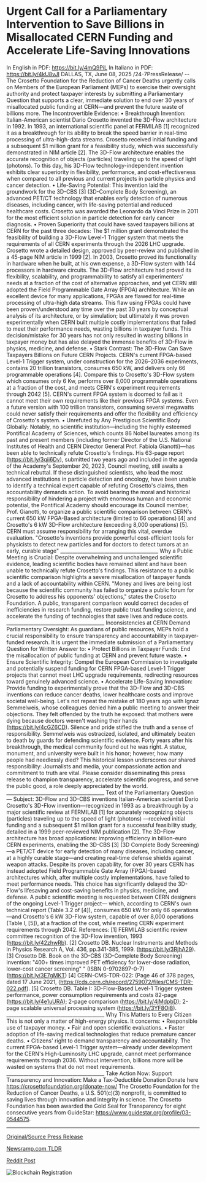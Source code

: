 # Urgent Call for a Parliamentary Intervention to Save Billions in Misallocated CERN Funding and Accelerate Life-Saving Innovations

In English in PDF: https://bit.ly/4mQ9PiL  In Italiano in PDF: https://bit.ly/4kU8vJI  DALLAS, TX, June 08, 2025 /24-7PressRelease/ -- The Crosetto Foundation for the Reduction of Cancer Deaths urgently calls on Members of the European Parliament (MEPs) to exercise their oversight authority and protect taxpayer interests by submitting a Parliamentary Question that supports a clear, immediate solution to end over 30 years of misallocated public funding at CERN—and prevent the future waste of billions more.   The Incontrovertible Evidence:  • Breakthrough Invention:  Italian-American scientist Dario Crosetto invented the 3D-Flow architecture in 1992. In 1993, an international scientific panel at FERMILAB [1] recognized it as a breakthrough for its ability to break the speed barrier in real-time processing of ultra-high-data streams.   Crosetto received initial funding and a subsequent $1 million grant for a feasibility study, which was successfully demonstrated in NIM article [2]. The 3D-Flow architecture enables the accurate recognition of objects (particles) traveling up to the speed of light (photons).  To this day, his 3D-Flow technology-independent invention exhibits clear superiority in flexibility, performance, and cost-effectiveness when compared to all previous and current projects in particle physics and cancer detection.  • Life-Saving Potential:  This invention laid the groundwork for the 3D-CBS [3] (3D-Complete Body Screening), an advanced PET/CT technology that enables early detection of numerous diseases, including cancer, with life-saving potential and reduced healthcare costs.   Crosetto was awarded the Leonardo da Vinci Prize in 2011 for the most efficient solution in particle detection for early cancer diagnosis.   • Proven Superiority that could have saved taxpayers billions at CERN for the past three decades:  The $1 million grant demonstrated the feasibility of building a 3D-Flow Level-1 Trigger system that meets the requirements of all CERN experiments through the 2026 LHC upgrade.   Crosetto wrote a detailed design, approved by peer-review and published in a 45-page NIM article in 1999 [2]. In 2003, Crosetto proved its functionality in hardware when he built, at his own expense, a 3D-Flow system with 144 processors in hardware circuits.   The 3D-Flow architecture had proved its flexibility, scalability, and programmability to satisfy all experimenters' needs at a fraction of the cost of alternative approaches, and yet CERN still adopted the Field Programmable Gate Array (FPGA) architecture. While an excellent device for many applications, FPGAs are flawed for real-time processing of ultra-high data streams.   This flaw using FPGAs could have been proven/understood any time over the past 30 years by conceptual analysis of its architecture, or by simulation; but ultimately it was proven experimentally when CERN built multiple costly implementations that failed to meet their performance needs, wasting billions in taxpayer funds.   This decision/mistake for 30 years has not only resulted in wasting billions in taxpayer money but has also delayed the immense benefits of 3D-Flow in physics, medicine, and defense.  • Stark Contrast: The 3D-Flow Can Save Taxpayers Billions on Future CERN Projects.  CERN's current FPGA-based Level-1 Trigger system, under construction for the 2026–2036 experiments, contains 20 trillion transistors, consumes 650 kW, and delivers only 66 programmable operations [4].   Compare this to Crosetto's 3D-Flow system which consumes only 6 Kw, performs over 8,000 programmable operations at a fraction of the cost, and meets CERN's experiment requirements through 2042 [5].   CERN's current FPGA system is doomed to fail as it cannot meet their own requirements like their previous FPGA systems. Even a future version with 100 trillion transistors, consuming several megawatts could never satisfy their requirements and offer the flexibility and efficiency of Crosetto's system.   • Unrefuted by Any Prestigious Scientific Body Globally:  Notably, no scientific institution—including the highly esteemed Pontifical Academy of Sciences, which counts 86 Nobel laureates among its past and present members (including former Director of the U.S. National Institutes of Health and CERN Director General Prof. Fabiola Gianotti)—has been able to technically refute Crosetto's findings.   His 63-page report (https://bit.ly/3qii6Dv), submitted two years ago and included in the agenda of the Academy's September 20, 2023, Council meeting, still awaits a technical rebuttal.  If these distinguished scientists, who lead the most advanced institutions in particle detection and oncology, have been unable to identify a technical expert capable of refuting Crosetto's claims, then accountability demands action.   To avoid bearing the moral and historical responsibility of hindering a project with enormous human and economic potential, the Pontifical Academy should encourage its Council member, Prof. Gianotti, to organize a public scientific comparison between CERN's current 650 kW FPGA-Based architecture (limited to 66 operations) [4] and Crosetto's 6 kW 3D-Flow architecture (exceeding 8,000 operations) [5]. CERN must assume responsibility for arranging this vital, overdue evaluation.  "Crosetto's inventions provide powerful cost-efficient tools for physicists to detect new particles and for doctors to detect tumors at an early, curable stage"  ________________________________________  Why a Public Meeting is Crucial:  Despite overwhelming and unchallenged scientific evidence, leading scientific bodies have remained silent and have been unable to technically refute Crosetto's findings. This resistance to a public scientific comparison highlights a severe misallocation of taxpayer funds and a lack of accountability within CERN.  "Money and lives are being lost because the scientific community has failed to organize a public forum for Crosetto to address his opponents' objections," states the Crosetto Foundation.   A public, transparent comparison would correct decades of inefficiencies in research funding, restore public trust funding science, and accelerate the funding of technologies that save lives and reduce costs.  ________________________________________  Inconsistencies at CERN Demand Parliamentary Oversight:  As guardians of public resources, MEPs hold a crucial responsibility to ensure transparency and accountability in taxpayer-funded research. It is urgent the immediate submission of a Parliamentary Question for Written Answer to:  • Protect Billions in Taxpayer Funds: End the misallocation of public funding at CERN and prevent future waste.  • Ensure Scientific Integrity: Compel the European Commission to investigate and potentially suspend funding for CERN FPGA-based Level-1 Trigger projects that cannot meet LHC upgrade requirements, redirecting resources toward genuinely advanced science.   • Accelerate Life-Saving Innovation: Provide funding to experimentally prove that the 3D-Flow and 3D-CBS inventions can reduce cancer deaths, lower healthcare costs and improve societal well-being.   Let's not repeat the mistake of 180 years ago with Ignaz Semmelweis, whose colleagues denied him a public meeting to answer their objections.   They felt offended by the truth he exposed: that mothers were dying because doctors weren't washing their hands (https://bit.ly/4cGZ6CD).   Silence and pride stifled the truth and a sense of responsibility. Semmelweis was ostracized, isolated, and ultimately beaten to death by guards for defending scientific evidence.   Forty years after his breakthrough, the medical community found out he was right. A statue, monument, and university were built in his honor; however, how many people had needlessly died?   This historical lesson underscores our shared responsibility: Journalists and media, your compassionate action and commitment to truth are vital. Please consider disseminating this press release to champion transparency, accelerate scientific progress, and serve the public good, a role deeply appreciated by the world. ________________________________________  Text of the Parliamentary Question — Subject: 3D-Flow and 3D-CBS inventions  Italian-American scientist Dario Crosetto's 3D-Flow invention—recognized in 1993 as a breakthrough by a major scientific review at FERMILAB [1] for accurately recognizing objects (particles) traveling up to the speed of light (photons) —received initial funding and a subsequent $1 million grant for a successful feasibility study, detailed in a 1999 peer-reviewed NIM publication [2].  The 3D-Flow architecture has broad applications: improving efficiency in billion-euro CERN experiments, enabling the 3D-CBS [3] (3D Complete Body Screening)—a PET/CT device for early detection of many diseases, including cancer, at a highly curable stage—and creating real-time defense shields against weapon attacks.  Despite its proven capability, for over 30 years CERN has instead adopted Field Programmable Gate Array (FPGA)-based architectures which, after multiple costly implementations, have failed to meet performance needs. This choice has significantly delayed the 3D-Flow's lifesaving and cost-saving benefits in physics, medicine, and defense.  A public scientific meeting is requested between CERN designers of the ongoing Level-1 Trigger project— which, according to CERN's own technical report (Table 3.2 of [4]), consumes 650 kW for only 66 operations—and Crosetto's 6 kW 3D-Flow system, capable of over 8,000 operations (Table I, [5]), at a fraction of the cost, while meeting CERN experiment requirements through 2042.  References: [1] FERMILAB scientific review committee recognition of the 3D-Flow invention, 1993 (https://bit.ly/42zhwRb).  [2] Crosetto DB. Nuclear Instruments and Methods in Physics Research A, Vol. 436, pp.341-385, 1999. (https://bit.ly/3RjhA29). [3] Crosetto DB. Book on the 3D-CBS (3D-Complete Body Screening) invention: "400+ times improved PET efficiency for lower-dose radiation, lower-cost cancer screening" " (ISBN 0-9702897-0-7) (https://bit.ly/3E7gMKT) [4] CERN-CMS-TDR-022: (Page 46 of 378 pages, dated 17 June 2021, (https://cds.cern.ch/record/2759072/files/CMS-TDR-022.pdf). [5] Crosetto DB. Table I: 3D-Flow-Based Level-1 Trigger system performance, power consumption requirements and costs 82-page (https://bit.ly/4e1uURA); 2-page comparison (https://bit.ly/4jMdpbD); 2-page scalable universal processing system (https://bit.ly/3YF8Oj8). ________________________________________  Why This Matters to Every Citizen  This is not only a matter of high-energy physics. It concerns: • Responsible use of taxpayer money. • Fair and open scientific evaluations. • Faster adoption of life-saving medical technologies that reduce premature cancer deaths. • Citizens' right to demand transparency and accountability.  The current FPGA-based Level-1 Trigger system—already under development for the CERN's High-Luminosity LHC upgrade, cannot meet performance requirements through 2036. Without intervention, billions more will be wasted on systems that do not meet requirements. ________________________________________  Take Action Now: Support Transparency and Innovation: Make a Tax-Deductible Donation  Donate here  https://crosettofoundation.org/donate-now/  The Crosetto Foundation for the Reduction of Cancer Deaths, a U.S. 501(c)(3) nonprofit, is committed to saving lives through innovation and integrity in science. The Crosetto Foundation has been awarded the Gold Seal for Transparency for eight consecutive years from GuideStar: https://www.guidestar.org/profile/03-0544575. 

---

[Original/Source Press Release](https://www.24-7pressrelease.com/press-release/523609/urgent-call-for-a-parliamentary-intervention-to-save-billions-in-misallocated-cern-funding-and-accelerate-life-saving-innovations)
                    

[Newsramp.com TLDR](https://newsramp.com/curated-news/crosetto-foundation-urges-meps-to-act-on-cern-s-misallocation-of-funds/d1dffc092eb3b1f6f0972cbeb00a6779) 

 



[Reddit Post](https://www.reddit.com/r/newsramp/comments/1l6697y/crosetto_foundation_urges_meps_to_act_on_cerns/) 



![Blockchain Registration](https://cdn.newsramp.app/24-7PressRelease/qrcode/256/8/frogslZS.webp)